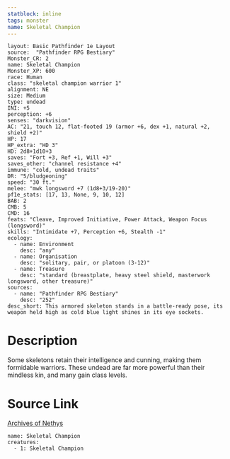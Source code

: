 ```yaml
---
statblock: inline
tags: monster
name: Skeletal Champion
---
```

```statblock
layout: Basic Pathfinder 1e Layout
source:  "Pathfinder RPG Bestiary"
Monster_CR: 2
name: Skeletal Champion
Monster_XP: 600
race: Human
class: "skeletal champion warrior 1"
alignment: NE
size: Medium
type: undead
INI: +5
perception: +6
senses: "darkvision"
AC: "21, touch 12, flat-footed 19 (armor +6, dex +1, natural +2, shield +2)"
HP: 17
HP_extra: "HD 3"
HD: 2d8+1d10+3
saves: "Fort +3, Ref +1, Will +3"
saves_other: "channel resistance +4"
immune: "cold, undead traits"
DR: "5/bludgeoning"
speed: "30 ft."
melee: "mwk longsword +7 (1d8+3/19-20)"
pf1e_stats: [17, 13, None, 9, 10, 12]
BAB: 2
CMB: 5
CMD: 16
feats: "Cleave, Improved Initiative, Power Attack, Weapon Focus (longsword)"
skills: "Intimidate +7, Perception +6, Stealth -1"
ecology:
  - name: Environment
    desc: "any"
  - name: Organisation
    desc: "solitary, pair, or platoon (3-12)"
  - name: Treasure
    desc: "standard (breastplate, heavy steel shield, masterwork longsword, other treasure)"
sources:
  - name: "Pathfinder RPG Bestiary"
    desc: "252"
desc_short: This armored skeleton stands in a battle-ready pose, its weapon held high as cold blue light shines in its eye sockets.
```
# Description
Some skeletons retain their intelligence and cunning, making them formidable warriors. These undead are far more powerful than their mindless kin, and many gain class levels.
# Source Link
[Archives of Nethys](https://aonprd.com/MonsterDisplay.aspx?ItemName=Skeletal%20Champion)
```encounter-table
name: Skeletal Champion
creatures:
  - 1: Skeletal Champion
```
